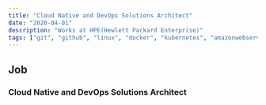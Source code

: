 ```yaml
---
title: "Cloud Native and DevOps Solutions Architect"
date: "2020-04-01"
description: "Works at HPE(Hewlett Packard Enterprise)"
tags: ["git", "github", "linux", "docker", "kubernetes", "amazonwebservices", "googlecloud"]
---
```


## Job

### Cloud Native and DevOps Solutions Architect
